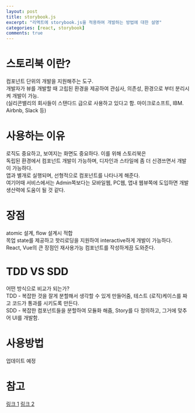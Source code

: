 ```yaml
---
layout: post
title: storybook.js
excerpt: "리액트에 storybook.js을 적용하여 개발하는 방법에 대한 설명"
categories: [react, storybook]
comments: true
---
```


# 스토리북 이란?
컴포넌트 단위의 개발을 지원해주는 도구.<br>
개발자가 뷰를 개발할 때 고립된 환경을 제공하여 관심사, 의존성, 환경으로 부터 분리시켜 개발이 가능.<br>
(실리콘밸리의 회사들이 스탠다드 급으로 사용하고 있다고 함. 마이크로소프트, IBM. Airbnb, Slack 등)<br>

# 사용하는 이유
로직도 중요하고, 보여지는 화면도 중요하다. 이를 위해 스토리북은<br>
독립된 환경에서 컴포넌트 개발이 가능하며, 디자인과 스타일에 좀 더 신경쓰면서 개발이 가능하다.<br>
앱과 별개로 실행되며, 선형적으로 컴포넌트를 나타나게 해준다.<br>
여기어때 서비스에서는 Admin쪽보다는 모바일웹, PC웹, 앱내 웹뷰쪽에 도입하면 개발 생산력에 도움이 될 것 같다.<br>

# 장점
atomic 설계, flow 설계시 적합<br>
목업 state를 제공하고 핫리로딩을 지원하여 interactive하게 개발이 가능하다.<br>
React, Vue의 큰 장점인 재사용가능 컴포넌트를 작성하게끔 도와준다.<br>

# TDD VS SDD
어떤 방식으로 비교가 되는가?<br>
TDD - 복잡한 것을 잘게 분할해서 생각할 수 있게 만들어줌, 테스트 (로직)케이스를 짜고 코드가 통과를 시키도록 만든다.<br>
SDD - 복잡한 컴포넌트들을 분할하여 모듈화 해줌, Story를 다 정의하고, 그거에 맞추어 UI를 개발함.<br>

# 사용방법
업데이트 예정

# 참고
[링크 1](https://hyunseob.github.io/2018/01/08/storybook-beginners-guide/)
[링크 2](https://www.youtube.com/watch?v=KnROzZ5Vszg)